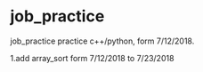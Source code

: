# job_practice
job_practice
practice c++/python, form 7/12/2018.

1.add array_sort form 7/12/2018 to 7/23/2018

